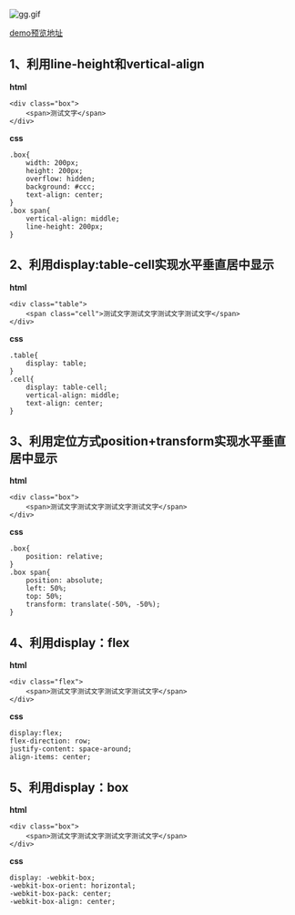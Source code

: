 ![gg.gif](http://blogimg.lieme.cn/FsaWonzTLc3IJVZgYDrjHdVEj3HR)

[demo预览地址](https://web.lieme.cn/cssDemo/cssCenter.html)

## 1、利用line-height和vertical-align
**html**

```
<div class="box">
    <span>测试文字</span>
</div>
```

**css**

```
.box{
    width: 200px;
    height: 200px;
    overflow: hidden;
    background: #ccc;
    text-align: center;
}
.box span{
    vertical-align: middle;
    line-height: 200px;
}
```


## 2、利用display:table-cell实现水平垂直居中显示
**html**

```
<div class="table">
    <span class="cell">测试文字测试文字测试文字测试文字</span>
</div>
```
**css**

```
.table{
	display: table;
}
.cell{
    display: table-cell;
    vertical-align: middle;
    text-align: center;
}
```
## 3、利用定位方式position+transform实现水平垂直居中显示
**html**

```
<div class="box">
    <span>测试文字测试文字测试文字测试文字</span>
</div>
```
**css**

```
.box{
    position: relative;
}
.box span{
    position: absolute;
    left: 50%;
    top: 50%;
    transform: translate(-50%, -50%);
}
```
## 4、利用display：flex
**html**

```
<div class="flex">
    <span>测试文字测试文字测试文字测试文字</span>
</div>
```
**css**
```
display:flex;
flex-direction: row;
justify-content: space-around; 
align-items: center;
```

## 5、利用display：box
**html**

```
<div class="box">
    <span>测试文字测试文字测试文字测试文字</span>
</div>
```
**css**
```
display: -webkit-box;
-webkit-box-orient: horizontal;
-webkit-box-pack: center;
-webkit-box-align: center;
```
